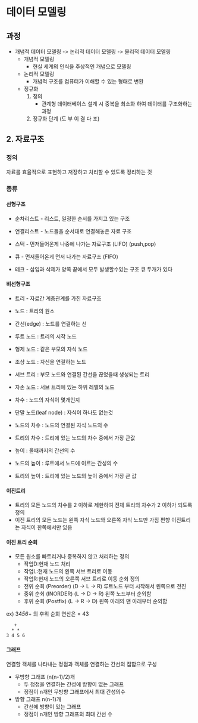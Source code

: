 # 데이터 모델링

## 과정

- 개념적 데이터 모델링 -> 논리적 데이터 모델링 -> 물리적 데이터 모델링
  - 개념적 모델링
    - 현실 세계의 인식을 추상적인 개념으로 모델링
  - 논리적 모델링
    - 개념적 구조를 컴퓨터가 이해할 수 있는 형태로 변환
  * 정규화
    1. 정의
       - 관계형 데이터베이스 설계 시 중복을 최소화 하여 데이터를 구조화하는 과정
    2. 정규화 단계 (도 부 이 결 다 조)

## 2. 자료구조

### 정의

자료를 효율적으로 표현하고 저장하고 처리할 수 있도록 정리하는 것

### 종류

#### 선형구조

- 순차리스트 - 리스트, 일정한 순서를 가지고 있는 구조

- 연결리스트 - 노드들을 순서대로 연결해놓은 자료 구조

- 스택 - 먼저들어온게 나중에 나가는 자료구조 (LIFO) (push,pop)

- 큐 - 먼저들어온게 먼저 나가는 자료구조 (FIFO)

- 테크 - 삽입과 삭제가 양쪽 끝에서 모두 발생할수있는 구조 큐 두개가 있다

#### 비선형구조

- 트리 - 자료간 계층관계를 가진 자료구조

- 노드 : 트리의 원소
- 간선(edge) : 노드를 연결하는 선
- 루트 노드 : 트리의 시작 노드
- 형제 노드 : 같은 부모의 자식 노드
- 조상 노드 : 자신을 연결하는 노드
- 서브 트리 : 부모 노드와 연결된 간선을 끊었을때 생성되는 트리
- 자손 노드 : 서브 트리에 있는 하위 레벨의 노드
- 차수 : 노드의 자식이 몇개인지
- 단말 노드(leaf node) : 자식이 하나도 없는것
- 노드의 차수 : 노드의 연결된 자식 노드의 수
- 트리의 차수 : 트리에 있는 노드의 차수 중에서 가장 큰값
- 높이 : 올때까지의 간선의 수
- 노드의 높이 : 루트에서 노드에 이르는 간성의 수
- 트리의 높이 : 트리에 있는 노드의 높이 중에서 가장 큰 값

#### 이진트리

- 트리의 모든 노드의 차수를 2 이하로 제한하여 전체 트리의 차수가 2 이하가 되도록 정의
- 이진 트리의 모든 노드는 왼쪽 자식 노드와 오른쪽 자식 노드만 가짐
  편향 이진트리는 자식이 한쪽에서만 있음

#### 이진 트리 순회

- 모든 원소를 빠트리거나 중복하지 않고 처리하는
  정의
  - 작업D:현재 노드 처리
  - 작업L:현재 노드의 왼쪽 서브 트리로 이동
  - 작업R:현재 노드의 오른쪽 서브 트리로 이동
    순회 정의
  - 전위 순회 (Preorder) (D -> L -> R) 루트노드 부터 시작해서 왼쪽으로 전진
  - 중위 순회 (INORDER) (L -> D -> R) 왼쪽 노드부터 순외함
  - 후위 순회 (Postfix) (L -> R -> D) 왼쪽 아래의 맨 아래부터 순외함

ex) 34*56*+ 의 후위 순회 연산은 = 43

```
   +
  * *
3 4 5 6
```

#### 그래프

연결할 객체를 나타내는 정점과 객체를 연결하는 간선의 집합으로 구성

- 무방향 그래프 (n(n-1)/2)개
  - 두 정점을 연결하는 간성에 방향이 없는 그래프
  - 정점이 n개인 무방향 그래프에서 최대 간성의수
- 방향 그래프 n(n-1)개
  - 간선에 방향이 있는 그래프
  - 정점이 n개인 방향 그래프의 최대 간선 수
